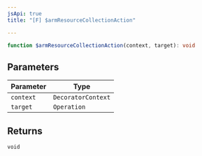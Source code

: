 ```yaml
---
jsApi: true
title: "[F] $armResourceCollectionAction"

---
```

```ts
function $armResourceCollectionAction(context, target): void
```

## Parameters

| Parameter | Type |
| ------ | ------ |
| `context` | `DecoratorContext` |
| `target` | `Operation` |

## Returns

`void`
